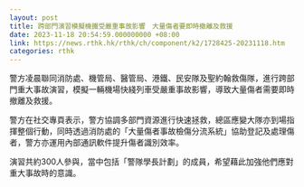 ```yaml
---
layout: post
title: 跨部門演習模擬機鐵受嚴重事故影響　大量傷者要即時撤離及救援
date: 2023-11-18 20:54:59.000000000 +08:00
link: https://news.rthk.hk/rthk/ch/component/k2/1728425-20231118.htm
categories: rthk
---
```


警方凌晨聯同消防處、機管局、醫管局、港鐵、民安隊及聖約翰救傷隊，進行跨部門重大事故演習，模擬一輛機場快綫列車受嚴重事故影響，導致大量傷者需要即時撤離及救援。

警方在社交專頁表示，警方協調多部門資源進行快速拯救，總區應變大隊亦到場指揮整個行動，同時透過消防處的「大量傷者事故檢傷分流系統」協助登記及處理傷者，警方亦運用內部通訊軟件提升傷者識別效率。

演習共約300人參與，當中包括「警隊學長計劃」的成員，希望藉此加強他們應對重大事故時的意識。

